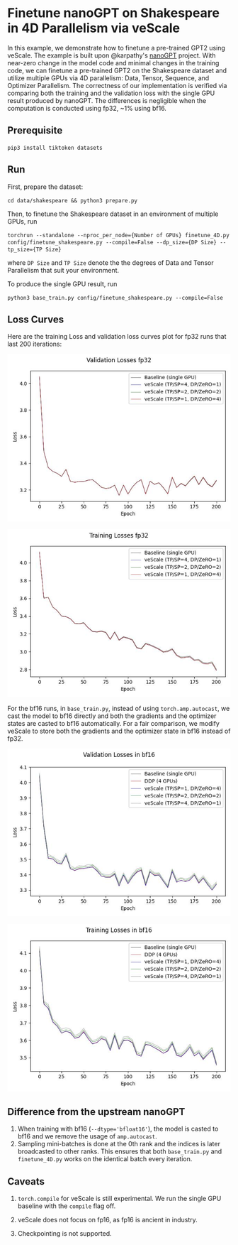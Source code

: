 # Finetune nanoGPT on Shakespeare in 4D Parallelism via veScale

In this example, we demonstrate how to finetune a pre-trained GPT2 using veScale. The example is built upon @karpathy's [nanoGPT](https://github.com/karpathy/nanoGPT/) project. With near-zero change in the model code and minimal changes in the training code, we can finetune a pre-trained GPT2 on the Shakespeare dataset and utilize multiple GPUs via 4D parallelism: Data, Tensor, Sequence, and Optimizer Parallelism. The correctness of our implementation is verified via comparing both the training and the validation loss with the single GPU result produced by nanoGPT. The differences is negligible when the computation is conducted using fp32, ~1% using bf16.

## Prerequisite

```
pip3 install tiktoken datasets
```

## Run

First, prepare the dataset:
```
cd data/shakespeare && python3 prepare.py
```

Then, to finetune the Shakespeare dataset in an environment of multiple GPUs, run
```
torchrun --standalone --nproc_per_node={Number of GPUs} finetune_4D.py config/finetune_shakespeare.py --compile=False --dp_size={DP Size} --tp_size={TP Size}
```
where `DP Size` and `TP Size` denote the the degrees of Data and Tensor Parallelism that suit your environment.

To produce the single GPU result, run
```
python3 base_train.py config/finetune_shakespeare.py --compile=False
```

## Loss Curves

Here are the training Loss and validation loss curves plot for fp32 runs that last 200 iterations:

![figure](./figures/nanoGPT_finetune_4d_val_loss_fp32_200.jpg)


![figure](./figures/nanoGPT_finetune_4d_train_loss_fp32_200.jpg)

For the bf16 runs, in `base_train.py`, instead of using `torch.amp.autocast`, we cast the model to bf16 directly and both the gradients and the optimizer states are casted to bf16 automatically. For a fair comparison, we modify veScale to store both the gradients and the optimizer state in bf16 instead of fp32.

![figure](./figures/nanoGPT_finetune_4d_forcebf16_val_loss_bf16_200.jpg)


![figure](./figures/nanoGPT_finetune_4d_forcebf16_train_loss_bf16_200.jpg)

## Difference from the upstream nanoGPT

1. When training with bf16 (`--dtype='bfloat16'`), the model is casted to bf16 and we remove the usage of `amp.autocast`.
2. Sampling mini-batches is done at the 0th rank and the indices is later broadcasted to other ranks. This ensures that both `base_train.py` and `finetune_4D.py` works on the identical batch every iteration.

## Caveats

1. `torch.compile` for veScale is still experimental. We run the single GPU baseline with the `compile` flag off.

2. veScale does not focus on fp16, as fp16 is ancient in industry.

3. Checkpointing is not supported.